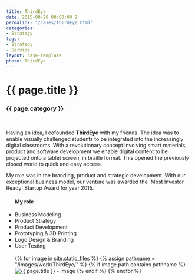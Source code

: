 ```yaml
---
title: ThirdEye
date: 2015-08-20 00:00:00 Z
permalink: "/cases/ThirdEye.html"
categories:
- Strategy
tags:
- Strategy
- Service
layout: case-template 
photo: ThirdEye
---
```


<div class="main-column">
<h1>{{ page.title }}</h1>
<h3>{{ page.category }}</h3>
<br>
<p>
Having an idea, I cofounded <strong>ThirdEye</strong> with my friends. The idea was to enable visually challenged students to be integrated into the increasingly digital classrooms. With a revolutionary concept involving smart materials, product and software development we enable digital content to be projected onto a tablet screen, in braille format. This opened the previously closed world to quick and easy access. 

My role was in the branding, product and strategic development. With our exceptional business model, our venture was awarded the 'Most Investor Ready' Startup Award for year 2015. 
</p>
</div>

<div class="side-column">
<ul>
<h4> My role </h4>
<li>Business Modeling</li>
<li>Product Strategy</li>
<li>Product Development</li>
<li>Prototyping & 3D Printing</li>
<li>Logo Design & Branding</li>
<li>User Testing</li>
<br>

<div class="gallery">
{% for image in site.static_files %}
{% assign pathname = "/images/work/ThirdEye/" %}
{% if image.path contains pathname %}
<img src="{{ site.baseurl }}{{ image.path }}" alt="{{ page.title }} - image" class="gallery-item">
{% endif %}
{% endfor %}